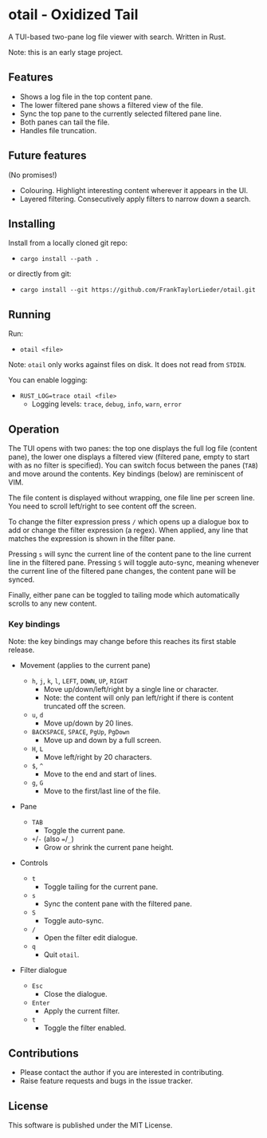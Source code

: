 # otail - Oxidized Tail

A TUI-based two-pane log file viewer with search. Written in Rust.

Note: this is an early stage project.

## Features

- Shows a log file in the top content pane.
- The lower filtered pane shows a filtered view of the file.
- Sync the top pane to the currently selected filtered pane line.
- Both panes can tail the file.
- Handles file truncation.

## Future features

(No promises!)

- Colouring. Highlight interesting content wherever it appears in the UI.
- Layered filtering. Consecutively apply filters to narrow down a search.

## Installing

Install from a locally cloned git repo:

- `cargo install --path .`

or directly from git:

- `cargo install --git https://github.com/FrankTaylorLieder/otail.git`

## Running

Run:

- `otail <file>`

Note: `otail` only works against files on disk. It does not read from `STDIN`.

You can enable logging:

- `RUST_LOG=trace otail <file>`
  - Logging levels: `trace`, `debug`, `info`, `warn`, `error`

## Operation

The TUI opens with two panes: the top one displays the full log file (content
pane), the lower one displays a filtered view (filtered pane, empty to start
with as no filter is specified). You can switch focus between the panes
(`TAB`) and move around the contents. Key bindings (below) are reminiscent of
VIM.

The file content is displayed without wrapping, one file line per screen line.
You need to scroll left/right to see content off the screen.

To change the filter expression press `/` which opens up a dialogue box to add
or change the filter expression (a regex). When applied, any line that matches
the expression is shown in the filter pane.

Pressing `s` will sync the current line of the content pane to the line current
line in the filtered pane. Pressing `S` will toggle auto-sync, meaning whenever
the current line of the filtered pane changes, the content pane will be synced.

Finally, either pane can be toggled to tailing mode which automatically scrolls
to any new content.

### Key bindings

Note: the key bindings may change before this reaches its first stable release.

- Movement (applies to the current pane)
  - `h`, `j`, `k`, `l`, `LEFT`, `DOWN`, `UP`, `RIGHT`
    - Move up/down/left/right by a single line or character.
    - Note: the content will only pan left/right if there is content truncated
    off the screen.
  - `u`, `d`
    - Move up/down by 20 lines.
  - `BACKSPACE`, `SPACE`, `PgUp`, `PgDown`
    - Move up and down by a full screen.
  - `H`, `L`
    - Move left/right by 20 characters.
  - `$`, `^`
    - Move to the end and start of lines.
  - `g`, `G`
    - Move to the first/last line of the file.

- Pane
  - `TAB`
    - Toggle the current pane.
  - `+`/`-` (also `=`/`_`)
    - Grow or shrink the current pane height.

- Controls
  - `t`
    - Toggle tailing for the current pane.
  - `s`
    - Sync the content pane with the filtered pane.
  - `S`
    - Toggle auto-sync.
  - `/`
    - Open the filter edit dialogue.
  - `q`
    - Quit `otail`.

- Filter dialogue
  - `Esc`
    - Close the dialogue.
  - `Enter`
    - Apply the current filter.
  - `t`
    - Toggle the filter enabled.


## Contributions

- Please contact the author if you are interested in contributing.
- Raise feature requests and bugs in the issue tracker.

## License

This software is published under the MIT License.

